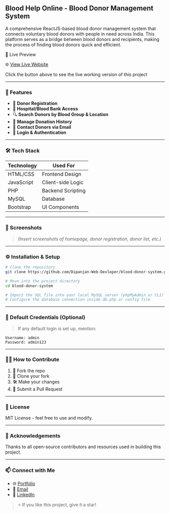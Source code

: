 ## Blood Help Online - Blood Donor Management System

A comprehensive ReactJS-based blood donor management system that connects voluntary blood donors with people in need across India. This platform serves as a bridge between blood donors and recipients, making the process of finding blood donors quick and efficient.

🔴 Live Preview

🌐 [View Live Website]([http://dipanjandas.site/](https://jnkhpwrg.manus.space/))

Click the button above to see the live working version of this project



---

### 🚀 Features

* 👤 **Donor Registration**
* 🏥 **Hospital/Blood Bank Access**
* 🔍 **Search Donors by Blood Group & Location**
* 📅 **Manage Donation History**
* 📧 **Contact Donors via Email**
* 🔐 **Login & Authentication**

---

### 🛠️ Tech Stack

| Technology | Used For          |
| ---------- | ----------------- |
| HTML/CSS   | Frontend Design   |
| JavaScript | Client-side Logic |
| PHP        | Backend Scripting |
| MySQL      | Database          |
| Bootstrap  | UI Components     |

---

### 📸 Screenshots

> *(Insert screenshots of homepage, donor registration, donor list, etc.)*

---

### ⚙️ Installation & Setup

```bash
# Clone the repository
git clone https://github.com/Dipanjan-Web-Devloper/blood-donor-system.git

# Move into the project directory
cd blood-donor-system

# Import the SQL file into your local MySQL server (phpMyAdmin or CLI)
# Configure the database connection inside db.php or config file
```

---

### 🔑 Default Credentials (Optional)

> If any default login is set up, mention:

```
Username: admin
Password: admin123
```

---

### 🙋‍♂️ How to Contribute

1. 🍴 Fork the repo
2. 👯 Clone your fork
3. 🛠️ Make your changes
4. 📩 Submit a Pull Request

---

### 📄 License

MIT License - feel free to use and modify.

---

### 🙌 Acknowledgements

Thanks to all open-source contributors and resources used in building this project.

---

### 📫 Connect with Me

* 🌐 [Portfolio](http://dipanjandas.site/)
* 📧 [Email](mailto:dipanjandasdev3@gmail.com)
* 💼 [LinkedIn](https://www.linkedin.com/in/dipanjandas)

> ⭐ If you like this project, give it a star!
